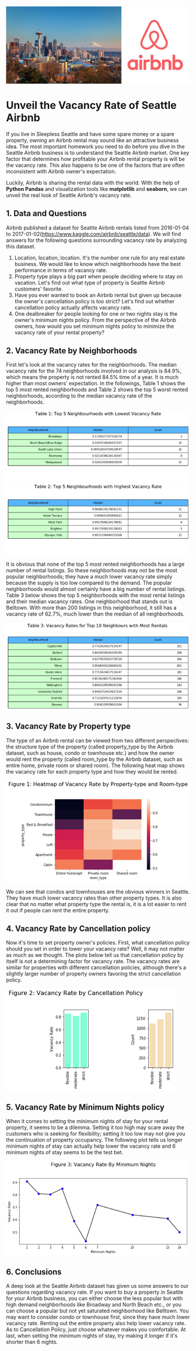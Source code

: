 ![title](seattle-airbnb.jpg "title")
# Unveil the Vacancy Rate of Seattle Airbnb


If you live in Sleepless Seattle and have some spare money or a spare property, owning an Airbnb rental may sound like an attractive business idea. The most important homework you need to do before you dive in the Seattle Airbnb business is to understand the Seattle Airbnb market. One key factor that determines how profitable your Airbnb rental property is will be the vacancy rate. This also happens to be one of the factors that are often inconsistent with Airbnb owner's expectation.

Luckily, Airbnb is sharing the rental data with the world. With the help of **Python Pandas** and visualization tools like **matplotlib** and **seaborn**, we can unveil the real look of Seattle Airbnb's vacancy rate.

## 1. Data and Questions
Airbnb published a dataset for Seattle Airbnb rentals listed from 2016-01-04 to 2017-01-02(https://www.kaggle.com/airbnb/seattle/data). We will find answers for the following questions surrounding vacancy rate by analyzing this dataset.
1. Location, location, location. It's the number one rule for any real estate business. We would like to know which neighborhoods have the best performance in terms of vacancy rate.
2. Property type plays a big part when people deciding where to stay on vacation. Let's find out what type of property is Seattle Airbnb customers' favorite.
3. Have you ever wanted to book an Airbnb rental but given up because the owner's cancellation policy is too strict? Let's find out whether cancellation policy actually affects vacancy rate.
4. One dealbreaker for people looking for one or two nights stay is the owner's minimum nights policy. From the perspective of the Airbnb owners, how would you set minimum nights policy to minimize the vacancy rate of your rental property?


## 2. Vacancy Rate by Neighborhoods
First let's look at the vacancy rates for the neighborhoods. The median vacancy rate for the 74 neighborhoods involved in our analysis is 84.9%, which means the property is not rented 84.5% time of a year. It is much higher than most owners' expectation. In the followings, Table 1 shows the top 5 most rented neighborhoods and Table 2 shows the top 5 worst rented neighborhoods, according to the median vacancy rate of the neighborhoods.

![Table1](T1_top5.png "Table1")
![Table2](T2_bot5.png "Table2")

It is obvious that none of the top 5 most rented neighborhoods has a large number of rental listings. So these neighborhoods may not be the most popular neighborhoods; they have a much lower vacancy rate simply because the supply is too low compared to the demand. The popular neighborhoods would almost certainly have
a big number of rental listings. Table 3 below shows the top 5 neighborhoods with the most rental listings and their median vacancy rates. One neighborhood that stands out is Belltown. With more than 200 listings in this neighborhood, it still has a vacancy rate of 62.7%, much lower than the median of all neighborhoods.

![Table3](T3_count10.png "Table3")

## 3. Vacancy Rate by Property type
The type of an Airbnb rental can be viewed from two different perspectives: the structure type of the property (called property_type by the Airbnb dataset, such as house, condo or townhouse etc.) and how the owner would rent the property (called room_type by the Airbnb dataset, such as entire home, private room or shared room). The following heat map shows the vacancy rate for each property type and how they would be rented.

![Figure1](F1_heat.png "Figure1")

We can see that condos and townhouses are the obvious winners in Seattle. They have much lower vacancy rates
than other property types. It is also clear that no matter what property type the rental is, it is a lot easier to rent it out if people can rent the entire property.

## 4. Vacancy Rate by Cancellation policy
Now it's time to set property owner's policies. First, what cancellation policy should you set in order to lower your vacancy rate? Well, it may not matter as much as we thought. The plots below tell us that cancellation policy by itself is not a determining factor for vacancy rate. The vacancy rates are similar for properties with different cancellation policies, although there's a slightly larger number of property owners favoring the strict cancellation policy.

![Figure2](F2_cancel.png "Figure2")

## 5. Vacancy Rate by Minimum Nights policy
When it comes to setting the minimum nights of stay for your rental property, it seems to be a dilemma. Setting it too high may scare away the customers who is seeking for flexibility; setting it too low may not give you the continuation of property occupancy. The following plot tells us longer minimum nights of stay can actually help lower the vacancy rate and 6 minimum nights of stay seems to be the test bet.  

![Figure3](F3_min.png "Figure3")

## 6. Conclusions
A deep look at the Seattle Airbnb dataset has given us some answers to our questions regarding vacancy rate. If you want to buy a property in Seattle for your Airbnb business, you can either choose the less popular but with high demand neighborhoods like Broadway and North Beach etc., or you can choose a popular but not yet saturated neighborhood like Belltown. You may want to consider condo or townhouse first, since they have much lower vacancy rate. Renting out the entire property also help lower vacancy rate. As to Cancellation Policy, just choose whatever makes you comfortable. At last, when setting the minimum nights of stay, try making it longer if it's shorter than 6 nights.  
